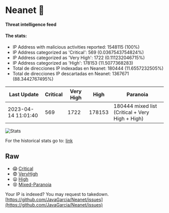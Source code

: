 # Neanet :hocho:
#### Threat intelligence feed
#### The stats:

- IP Address with malicious activities reported: 1548115 (100%)
- IP Address categorized as 'Critical':  569 (0.0367543754824%)
- IP Address categorized as 'Very High':  1722 (0.111232046715%)
- IP Address categorized as 'High':  178153 (11.5077368283)
- Total de direcciones IP indexadas en Neanet:  180444 (11.6557232505%)
- Total de direcciones IP descartadas en Neanet:  1367671 (88.3442767495%)

| Last Update | Critical | Very High | High | Paranoia |
| --- | --- | --- | --- | --- |
| 2023-04-14 11:01:40 | 569 | 1722 | 178153 | 180444 mixed list (Critical + Very High + High)|

![Stats](https://docs.google.com/spreadsheets/d/e/2PACX-1vSnaNMIXVabIpDJjufMlzH7poXnshF3mgd8Is1g9ytUEzVsP5my4Trn8f-xkoLLQ38xpL3HtmUexLo6/pubchart?oid=501124687&format=image)

For the historical stats go to: [link](/stats.csv)
## Raw
- :scream: [Critical](https://raw.githubusercontent.com/JavaGarcia/Neanet/master/blacklists/neanet_critical.txt)
- :fearful: [VeryHigh](https://raw.githubusercontent.com/JavaGarcia/Neanet/master/blacklists/neanet_veryHigh.txtt)
- :frowning: [High](https://raw.githubusercontent.com/JavaGarcia/Neanet/master/blacklists/neanet_high.txt)
- :dizzy_face: [Mixed-Paranoia](https://raw.githubusercontent.com/JavaGarcia/Neanet/master/blacklists/neanet_all.txt)


Your IP is indexed? You may request to takedown. [https://github.com/JavaGarcia/Neanet/issues](https://github.com/JavaGarcia/Neanet/issues)
























































































































































































































































































































































































































































































































































































































































































































































































































































































































































































































































































































































































































































































































































































































































































































































































































































































































































































































































































































































































































































































































































































































































































































































































































































































































































































































































































































































































































































































































































































































































































































































































































































































































































































































































































































































































































































































































































































































































































































































































































































































































































































































































































































































































































































































































































































































































































































































































































































































































































































































































































































































































































































































































































































































































































































































































































































































































































































































































































































































































































































































































































































































































































































































































































































































































































































































































































































































































































































































































































































































































































































































































































































































































































































































































































































































































































































































































































































































































































































































































































































































































































































































































































































































































































































































































































































































































































































































































































































































































































































































































































































































































































































































































































































































































































































































































































































































































































































































































































































































































































































































































































































































































































































































































































































































































































































































































































































































































































